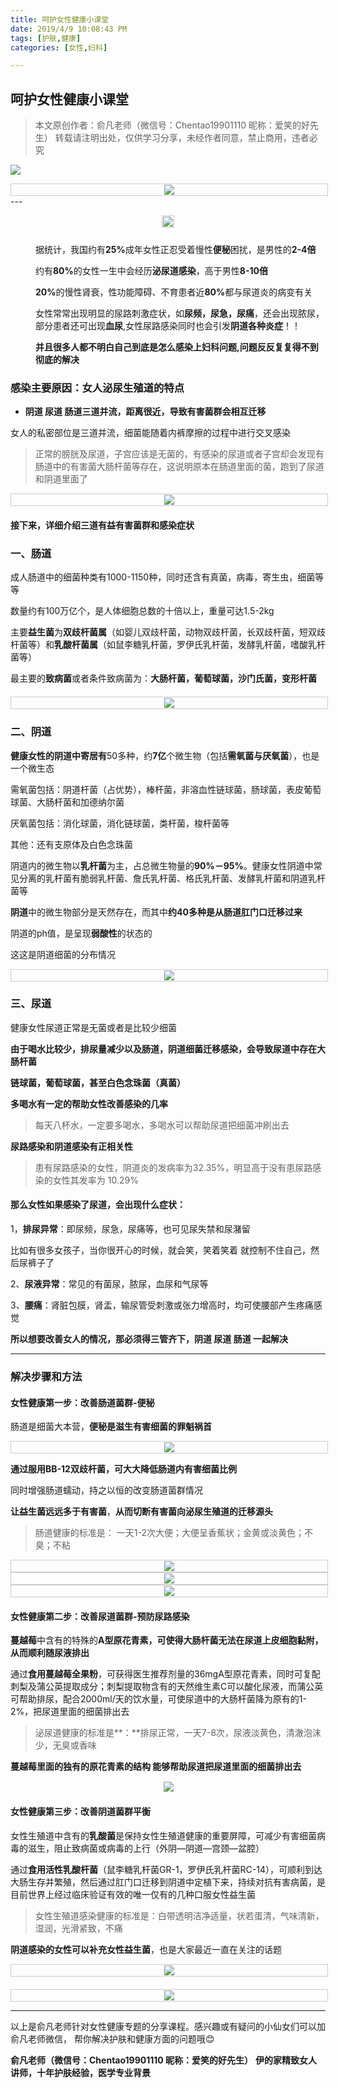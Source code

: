 ```yaml
---
title: 呵护女性健康小课堂
date: 2019/4/9 10:08:43 PM
tags: [护肤,健康]
categories: [女性,妇科]

---
```

## 呵护女性健康小课堂
> 本文原创作者：俞凡老师（微信号：Chentao19901110 昵称：爱笑的好先生）
> 转载请注明出处，仅供学习分享，未经作者同意，禁止商用，违者必究



 ![](http://qny.sunyanyun.com/wm_3_5.png)

<div align="center" style="width: 100%; margin: 0 auto; border: 1px solid #ccc; padding: 1px;">    
 <img src="http://qny.sunyanyun.com/wm_3_13.png"   align=center  />
 </div>
---


<dl style="width: 100%;">
<dt align="center" >    
 <img src="http://qny.sunyanyun.com/wm_3_1.png"  style="border: 1px solid #ccc;  padding: 1px; margin-bottom: 10px;" align=center />
</dt>
<dd>
<p style="width: 100%;">据统计，我国约有<b>25%</b>成年女性正忍受着慢性<b>便秘</b>困扰，是男性的<b>2-4倍</b></p>
<p style="width: 100%;">约有<b>80%</b>的女性一生中会经历<b>泌尿道感染</b>，高于男性<b>8-10倍</b></p>
<p style="width: 100%;"><b>20%</b>的慢性肾衰，性功能障碍、不育患者近<b>80%</b>都与尿道炎的病变有关</p>
<p style="width: 100%;">女性常常出现明显的尿路刺激症状，如<b>尿频，尿急，尿痛</b>，还会出现脓尿，部分患者还可出现<b>血尿</b>,女性尿路感染同时也会引发<b>阴道各种炎症</b>！！</p>
<b>并且很多人都不明白自己到底是怎么感染上妇科问题,问题反反复复得不到彻底的解决</b>
</dd>
</dl>


### 感染主要原因：女人泌尿生殖道的特点

* **阴道 尿道 肠道三道并流，距离很近，导致有害菌群会相互迁移**

女人的私密部位是三道并流，细菌能随着内裤摩擦的过程中进行交叉感染

> 正常的膀胱及尿道，子宫应该是无菌的，有感染的尿道或者子宫却会发现有肠道中的有害菌大肠杆菌等存在，这说明原本在肠道里面的菌，跑到了尿道和阴道里面了



<div align="center" style="width: 100%; margin: 0 auto; border: 1px solid #ccc; padding: 1px;">    
 <img src="http://qny.sunyanyun.com/wm_3_11.png"   align=center />
</div>



####  接下来，详细介绍三道有益有害菌群和感染症状

### 一、肠道

成人肠道中的细菌种类有1000-1150种，同时还含有真菌，病毒，寄生虫，细菌等等

数量约有100万亿个，是人体细胞总数的十倍以上，重量可达1.5-2kg

主要**益生菌**为**双歧杆菌属**（如婴儿双歧杆菌，动物双歧杆菌，长双歧杆菌，短双歧杆菌等）和**乳酸杆菌属**（如鼠李糖乳杆菌，罗伊氏乳杆菌，发酵乳杆菌，嗜酸乳杆菌等）

最主要的**致病菌**或者条件致病菌为：**大肠杆菌，葡萄球菌，沙门氏菌，变形杆菌**

 <div align="center" style="width: 100%; margin: 0 auto; border: 1px solid #ccc; padding: 1px; margin-top: 20px;"> 
 <img src="http://qny.sunyanyun.com/wm_3_3.png"   align=center />
</div>

### 二、阴道

**健康女性的阴道中寄居有**50多种，约**7亿**个微生物（包括**需氧菌与厌氧菌**），也是一个微生态

需氧菌包括：阴道杆菌（占优势），棒杆菌，非溶血性链球菌，肠球菌，表皮葡萄球菌、大肠杆菌和加德纳尔菌

厌氧菌包括：消化球菌，消化链球菌，类杆菌，梭杆菌等

其他：还有支原体及白色念珠菌

阴道内的微生物以**乳杆菌**为主，占总微生物量的**90%－95%**。健康女性阴道中常见分离的乳杆菌有脆弱乳杆菌、詹氏乳杆菌、格氏乳杆菌、发酵乳杆菌和阴道乳杆菌等

**阴道**中的微生物部分是天然存在，而其中**约40多种是从肠道肛门口迁移过来**

阴道的ph值，是呈现**弱酸性**的状态的

这这是阴道细菌的分布情况

<div align="center" style="width: 100%; margin: 0 auto; border: 1px solid #ccc; padding: 1px;">    
 <img src="http://qny.sunyanyun.com/wm_3_12.png"  align=center />
</div>


### 三、尿道

健康女性尿道正常是无菌或者是比较少细菌

**由于喝水比较少，排尿量减少以及肠道，阴道细菌迁移感染，会导致尿道中存在大肠杆菌**

**链球菌，葡萄球菌，甚至白色念珠菌（真菌）**

**多喝水有一定的帮助女性改善感染的几率**

> 每天八杯水，一定要多喝水，多喝水可以帮助尿道把细菌冲刷出去

**尿路感染和阴道感染有正相关性**

> 患有尿路感染的女性，阴道炎的发病率为32.35%，明显高于没有患尿路感染的女性其发率为 10.29%



#### 那么女性如果感染了尿道，会出现什么症状：

1，**排尿异常**：即尿频，尿急，尿痛等，也可见尿失禁和尿潴留

比如有很多女孩子，当你很开心的时候，就会笑，笑着笑着 就控制不住自己，然后尿裤子了

2、**尿液异常**：常见的有菌尿，脓尿，血尿和气尿等

3、**腰痛**：肾脏包膜，肾盂，输尿管受刺激或张力增高时，均可使腰部产生疼痛感觉



**所以想要改善女人的情况，那必须得三管齐下，阴道 尿道 肠道 一起解决**

---

### 解决步骤和方法

#### 女性健康第一步：改善肠道菌群-便秘 

肠道是细菌大本营，**便秘是滋生有害细菌的罪魁祸首**



<div align="center" style="width: 100%; margin: 0 auto; border: 1px solid #ccc; padding: 1px;">    
 <img src="http://qny.sunyanyun.com/wm_3_10.png"  align=center />
</div>


**通过服用BB-12双歧杆菌，可大大降低肠道内有害细菌比例**

同时增强肠道蠕动，持之以恒的改变肠道菌群情况

**让益生菌远远多于有害菌**，**从而切断有害菌向泌尿生殖道的迁移源头**

> 肠道健康的标准是： 一天1-2次大便；大便呈香蕉状；金黄或淡黄色；不臭；不粘



<div align="center" style="width: 100%; margin: 0 auto; border: 1px solid #ccc; padding: 1px;">    
 <img src="http://qny.sunyanyun.com/wm_3_9.png" align=center />
</div>

<div align="center" style="width: 100%; margin: 0 auto; border: 1px solid #ccc; padding: 1px;">    
 <img src="http://qny.sunyanyun.com/wm_3_7.png" align=center />
</div>

<div align="center" style="width: 100%; margin: 0 auto; border: 1px solid #ccc; padding: 1px;">    
 <img src="http://qny.sunyanyun.com/wm_3_8.png" align=center />
</div>



#### 女性健康第二步：改善尿道菌群-预防尿路感染 

**蔓越莓**中含有的特殊的**A型原花青素，可使得大肠杆菌无法在尿道上皮细胞黏附，从而顺利随尿液排出**

通过**食用蔓越莓全果粉**，可获得医生推荐剂量的36mgA型原花青素，同时可复配刺梨及蒲公英提取成分；刺梨提取物含有的天然维生素C可以酸化尿液，而蒲公英可帮助排尿，配合2000ml/天的饮水量，可使尿道中的大肠杆菌降为原有的1-2%，把尿道里面的细菌排出去

> 泌尿道健康的标准是**：**排尿正常，一天7-8次，尿液淡黄色，清澈泡沫少，无臭或香味

**蔓越莓里面的独有的原花青素的结构 能够帮助尿道把尿道里面的细菌排出去**


<div align="center" style="width: 100%;  margin: 0 auto;  padding: 1px;"> 
 <img src="http://qny.sunyanyun.com/wm_3_4.png" align=center />
 </div>

#### 女性健康第三步：改善阴道菌群平衡 

女性生殖道中含有的**乳酸菌**是保持女性生殖道健康的重要屏障，可减少有害细菌病毒的滋生，阻止致病菌或病毒的上行（外阴—阴道—宫颈—盆腔）

通过**食用活性乳酸杆菌**（鼠李糖乳杆菌GR-1，罗伊氏乳杆菌RC-14），可顺利到达大肠生存并繁殖，然后通过肛门口迁移到阴道中定植下来，持续对抗有害病菌，是目前世界上经过临床验证有效的唯一仅有的几种口服女性益生菌

> 女性生殖道感染健康的标准是：白带透明洁净适量，状若蛋清，气味清新，湿润，光滑紧致，不痛

**阴道感染的女性可以补充女性益生菌**，也是大家最近一直在关注的话题

<div align="center" style="width: 100%; margin: 0 auto; border: 1px solid #ccc; padding: 1px;">    
 <img src="http://qny.sunyanyun.com/wm_3_2.png" align=center />
</div>
<div align="center" style="width: 100%; margin: 20px auto 0; border: 1px solid #ccc; padding: 1px;">    
 <img src="http://qny.sunyanyun.com/wm_3_6.png" align=center />
</div>


---

以上是俞凡老师针对女性健康专题的分享课程。感兴趣或有疑问的小仙女们可以加俞凡老师微信，
帮你解决护肤和健康方面的问题哦😊

**俞凡老师（微信号：Chentao19901110 昵称：爱笑的好先生）**
**伊的家精致女人讲师，十年护肤经验，医学专业背景**



